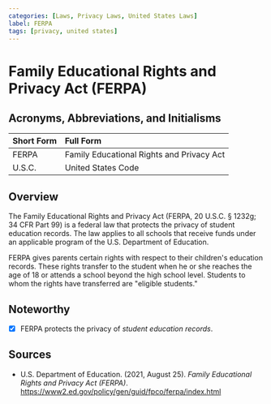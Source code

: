 ```yaml
---
categories: [Laws, Privacy Laws, United States Laws]
label: FERPA
tags: [privacy, united states]
---
```


# Family Educational Rights and Privacy Act (FERPA)

## Acronyms, Abbreviations, and Initialisms

Short Form | Full Form
:--- | :---
FERPA | Family Educational Rights and Privacy Act
U.S.C. | United States Code

## Overview

The Family Educational Rights and Privacy Act (FERPA, 20 U.S.C. § 1232g; 34 CFR Part 99) is a federal law that protects the privacy of student education records. The law applies to all schools that receive funds under an applicable program of the U.S. Department of Education.

FERPA gives parents certain rights with respect to their children's education records. These rights transfer to the student when he or she reaches the age of 18 or attends a school beyond the high school level. Students to whom the rights have transferred are "eligible students."

## Noteworthy

- [x] FERPA protects the privacy of *student education records*.

## Sources

- U.S. Department of Education. (2021, August 25). *Family Educational Rights and Privacy Act (FERPA)*. https://www2.ed.gov/policy/gen/guid/fpco/ferpa/index.html
